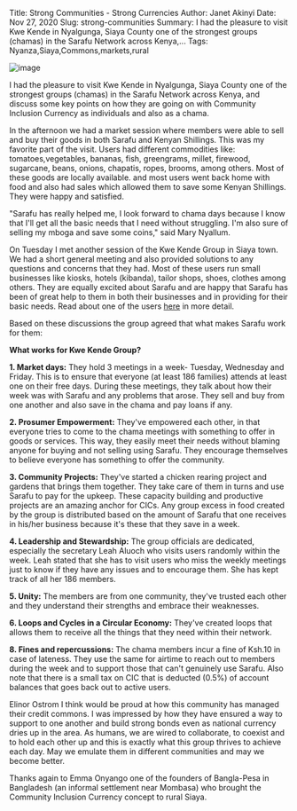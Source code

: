 Title: Strong Communities - Strong Currencies
Author: Janet Akinyi
Date: Nov 27, 2020
Slug: strong-communities
Summary: I had the pleasure to visit Kwe Kende in Nyalgunga, Siaya County one of the strongest groups (chamas) in the Sarafu Network across Kenya,...
Tags: Nyanza,Siaya,Commons,markets,rural

![image](images/blog/strong-communities1.webp)

I had the pleasure to visit Kwe Kende in Nyalgunga, Siaya County one of
the strongest groups (chamas) in the Sarafu Network across Kenya, and
discuss some key points on how they are going on with Community
Inclusion Currency as individuals and also as a chama.

In the afternoon we had a market session where members were able to sell
and buy their goods in both Sarafu and Kenyan Shillings. This was my
favorite part of the visit. Users had different commodities like:
tomatoes,vegetables, bananas, fish, greengrams, millet, firewood,
sugarcane, beans, onions, chapatis, ropes, brooms, among others. Most of
these goods are locally available. and most users went back home with
food and also had sales which allowed them to save some Kenyan
Shillings. They were happy and satisfied.

"Sarafu has really helped me, I look forward to chama days because I
know that I'll get all the basic needs that I need without struggling.
I'm also sure of selling my mboga and save some coins," said Mary
Nyallum.

On Tuesday I met another session of the Kwe Kende Group in Siaya town.
We had a short general meeting and also provided solutions to any
questions and concerns that they had. Most of these users run small
businesses like kiosks, hotels (kibanda), tailor shops, shoes, clothes
among others. They are equally excited about Sarafu and are happy that
Sarafu has been of great help to them in both their businesses and in
providing for their basic needs. Read about one of the users
[here](https://www.grassrootseconomics.org/post/rural-sarafu-cic-impacts)
in more detail.

Based on these discussions the group agreed that what makes Sarafu work
for them:

**What works for Kwe Kende Group?**

**1. Market days:** They hold 3 meetings in a week- Tuesday, Wednesday
and Friday. This is to ensure that everyone (at least 186 families)
attends at least one on their free days. During these meetings, they
talk about how their week was with Sarafu and any problems that arose.
They sell and buy from one another and also save in the chama and pay
loans if any.

**2. Prosumer Empowerment:** They've empowered each other, in that
everyone tries to come to the chama meetings with something to offer in
goods or services. This way, they easily meet their needs without
blaming anyone for buying and not selling using Sarafu. They encourage
themselves to believe everyone has something to offer the community.

**3. Community Projects:** They've started a chicken rearing project
and gardens that brings them together. They take care of them in turns
and use Sarafu to pay for the upkeep. These capacity building and
productive projects are an amazing anchor for CICs. Any group excess in
food created by the group is distributed based on the amount of Sarafu
that one receives in his/her business because it's these that they save
in a week.

**4. Leadership and Stewardship:** The group officials are dedicated,
especially the secretary Leah Aluoch who visits users randomly within
the week. Leah stated that she has to visit users who miss the weekly
meetings just to know if they have any issues and to encourage them. She
has kept track of all her 186 members.

**5. Unity:** The members are from one community, they've trusted each
other and they understand their strengths and embrace their weaknesses.

**6. Loops and Cycles in a Circular Economy:** They've created loops
that allows them to receive all the things that they need within their
network.

**8. Fines and repercussions:** The chama members incur a fine of Ksh.10
in case of lateness. They use the same for airtime to reach out to
members during the week and to support those that can't genuinely use
Sarafu. Also note that there is a small tax on CIC that is deducted
(0.5%) of account balances that goes back out to active users.

Elinor Ostrom I think would be proud at how this community has managed
their credit commons. I was impressed by how they have ensured a way to
support to one another and build strong bonds even as national currency
dries up in the area. As humans, we are wired to collaborate, to coexist
and to hold each other up and this is exactly what this group thrives to
achieve each day. May we emulate them in different communities and may
we become better.

Thanks again to Emma Onyango one of the founders of Bangla-Pesa in
Bangladesh (an informal settlement near Mombasa) who brought the
Community Inclusion Currency concept to rural Siaya.
